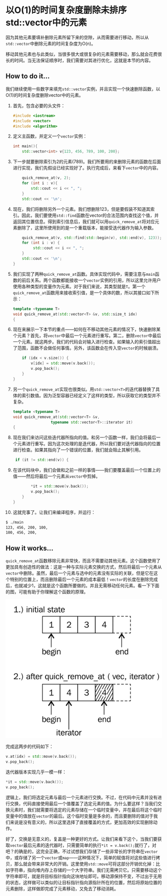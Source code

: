 # 以O(1)的时间复杂度删除未排序std::vector中的元素

因为其他元素要填补删除元素所留下来的空隙，从而需要进行移动，所以从`std::vector`中删除元素的时间复杂度为O(n)。

移动其他元素也与此类似，当很多很大或很复杂的元素需要移动，那么就会花费很长的时间。当无法保证顺序时，我们需要对其进行优化，这就是本节的内容。

## How to do it...

我们继续使用一些数字来填充`std::vector`实例，并且实现一个快速删除函数，以O(1)的时间复杂度删除vector中的元素。

1. 首先，包含必要的头文件：

   ```c++
   #include <iostream>
   #include <vector>
   #include <algorithm>
   ```

2. 定义主函数，并定义一个`vector`实例：

   ```c++
   int main(){
       std::vector<int> v{123, 456, 789, 100, 200}; 
   ```

3. 下一步就要删除索引为2的元素(789)。我们所要用的来删除元素的函数在后面进行实现，我们先假设已经实现好了。执行完成后，来看下`vector`中的内容。

   ```c++
       quick_remove_at(v, 2);
       for (int i : v){
           std::cout << i << ", ";
       }
       std::cout << '\n';
   ```

4. 现在，我们将删除另外一个元素。我们想删除123，但是要假装不知道其索引。因此，我们要使用`std::find`函数在vector的合法范围内查找这个值，并返回其位置信息。得到索引信息后，我们就可以用`quick_remove_at`将对应元素删除了，这里所使用到的是一个重载版本，能接受迭代器作为输入参数。

   ```c++
       quick_remove_at(v, std::find(std::begin(v), std::end(v), 123));
       for (int i : v) {
      		std::cout << i << ", ";
       }
       std::cout << '\n';
   }
   ```

5. 我们实现了两种`quick_remove_at`函数。具体实现代码中，需要注意与`main`函数的前后关系。两个函数都能接收一个`vector`实例的引用，所以这里允许用户使用各种类型的变量作为元素。对于我们来说，其类型就是`T`。第一个 `quick_remove_at`函数用来接收索引值，是一个具体的数，所以其接口如下所示：

   ```c++
   template <typename T>
   void quick_remove_at(std::vector<T> &v, std::size_t idx)
   {
   ```

6. 现在来展示一下本节的重点——如何在不移动其他元素的情况下，快速删除某个元素？首先，将`vector`中最后一个元素进行重写。第二，删除`vector`中最后一个元素。就这两步。我们的代码会对输入进行检查。如果输入的索引值超出了范围，函数不会做任何事情。另外，该函数会在传入空`vector`的时候崩溃。

   ```c++
       if (idx < v.size()) {
           v[idx] = std::move(v.back());
           v.pop_back();
       }
   }
   ```

7. 另一个`quick_remove_at`实现也很类似。用`std::vector<T>`的迭代器替换了具体的索引数值。因为泛型容器已经定义了这样的类型，所以获取它的类型并不复杂。

   ```c++
   template <typename T>
   void quick_remove_at(std::vector<T> &v,
   				    typename std::vector<T>::iterator it)
   {
   ```

8. 现在我们来访问这些迭代器所指向的值。和另一个函数一样，我们会将最后一个元素进行重写。因为这次处理的是迭代器，所以我们要对迭代器指向的位置进行检查。如果其指向了一个错误的位置，我们就会阻止其解引用。

   ```c++
   	if (it != std::end(v)) {
   ```

9. 在该代码块中，我们会做和之前一样的事情——我们要覆盖最后一个位置上的值——然后将最后一个元素从`vector`中剪掉。

   ```c++
           *it = std::move(v.back());
           v.pop_back();
       }
   }
   ```

10. 这就完事了。让我们来编译程序，并运行：

   ```txt
   $ ./main
   123, 456, 200, 100,
   100, 456, 200,
   ```

## How it works...

`quick_remove_at`函数移除元素非常快，而且不需要动其他元素。这个函数使用了更加具有创造性的做法：这是一种与实际元素交换的方式，然后将最后一个元素从`vector`中删除。虽然，最后一个元素与选中的元素没有实际的关联，但是它在这个特别的位置上，而且删除最后一个元素的成本最低！`vector`的长度在删除完成后，也就减少1，这就是这个函数所要做的。并且无需移动任何元素。看一下下面的图，可能有助于你理解这个函数的原理。

![](../../images/chapter2/2-2-1.png)

完成这两步的代码如下：

```c++
v.at(idx) = std::move(v.back());
v.pop_back();
```

迭代器版本实现几乎一模一样：

```c++
*it = std::move(v.back());
v.pop_back();
```

逻辑上，我们将选定元素与最后一个元素进行交换。不过，在代码中元素并没有进行交换，代码直接使用最后一个值覆盖了选定元素的值。为什么要这样？当我们交换元素时，我们就需要将选定的元素存储在一个临时变量中，并在最后将这个临时变量中的值放在`vector`的最后。这个临时变量是多余的，而且要删除的值对于我们来说是没有意义的，所以这里选择了直接覆盖的方式，更加高效的实现删除动作。

好了，交换是无意义的，复盖是一种更好的方式。让我们来看下这个，当我们要获取`vector`最后元素的迭代器时，只需要简单的执行`*it = v.back();`就行了，对吧？的确是的，这完全正确，不过试想我们存储了一些非常长的字符串在`vector`中，或存储了另一个`vector`或`map`——这种情况下，简单的赋值将对这些值进行拷贝，那么就会带来非常大的开销。这里使用`std::move`可将这部分开销优化掉：比如字符串，指向堆内存上存储的一个大字符串。我们无需拷贝它。只需要移动这个字符串即可，就是将目标指针指向这块地址即可。移动源保持不变，不过出于无用的状态，这样做可以类似的让目标指针指向源指针所在的位置，然后将原始位置的元素删除，这样做即完成了元素移动，又免去了移动消耗。